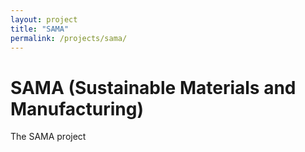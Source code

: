 ```yaml
---
layout: project
title: "SAMA"
permalink: /projects/sama/
---
```


# SAMA (Sustainable Materials and Manufacturing)

The SAMA project
